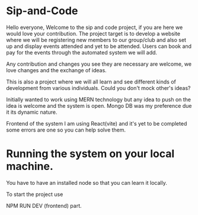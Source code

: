 # Sip-and-Code
Hello everyone,
Welcome to the sip and code project, if you are here we would love your contribution. The project target is to develop a website where we will be registering new members to our group/club and also set up and display events attended and yet to be attended. Users can book and pay for the events through the automated system we will add.

Any contribution and changes you see they are necessary are welcome, we love changes and the exchange of ideas.

This is also a project where we will all learn and see different kinds of development from various individuals. Could you don't mock other's ideas?

Initially wanted to work using MERN technology but any idea to push on the idea is welcome and the system is open. Mongo DB was my preference due it its dynamic nature.

Frontend of the system I am using React(vite) and it's yet to be completed some errors are one so you can help solve them.

# Running the system on your local machine.

You have to have an installed node so that you can learn it locally.

To start the project use 

NPM RUN DEV (frontend) part.
